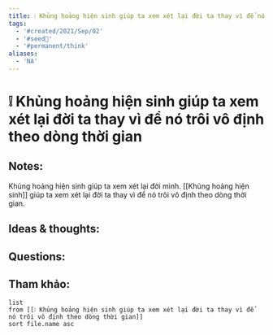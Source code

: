 ```yaml
---
title: ❕ Khủng hoảng hiện sinh giúp ta xem xét lại đời ta thay vì để nó trôi vô định theo dòng thời gian
tags:
  - '#created/2021/Sep/02'
  - '#seed🥜'
  - '#permanent/think'
aliases:
  - 'NA'
---
```

# ❕ Khủng hoảng hiện sinh giúp ta xem xét lại đời ta thay vì để nó trôi vô định theo dòng thời gian

## Notes:
Khủng hoảng hiện sinh giúp ta xem xét lại đời mình. [[Khủng hoảng hiện sinh]] giúp ta xem xét lại đời ta thay vì để nó trôi vô định theo dòng thời gian.

## Ideas & thoughts:

## Questions:


## Tham khảo:
```dataview
list
from [[❕ Khủng hoảng hiện sinh giúp ta xem xét lại đời ta thay vì để nó trôi vô định theo dòng thời gian]]
sort file.name asc
```